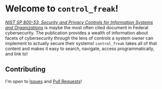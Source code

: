 # Welcome to `control_freak`!

_[NIST SP 800-53, Security and Privacy Controls for Information Systems and Organizations](https://csrc.nist.gov/publications/detail/sp/800-53/rev-5/final)_ is maybe the most often cited document in Federal cybersecurity. The publication provides a wealth of information about facets of cybersecurity through the lens of controls a system owner can implement to actually secure their systems! `control_freak` takes all of that content and makes it easy to search, navigate, access programmatically, and link to!

## Contributing

I'm open to [Issues](issues) and [Pull Requests](pulls)!